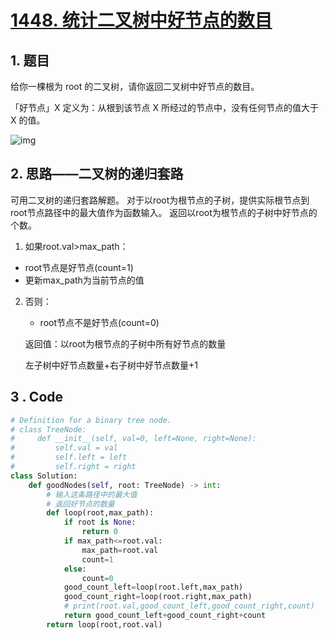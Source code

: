 # [1448. 统计二叉树中好节点的数目](https://leetcode-cn.com/problems/count-good-nodes-in-binary-tree/)

## 1. 题目

给你一棵根为 root 的二叉树，请你返回二叉树中好节点的数目。

「好节点」X 定义为：从根到该节点 X 所经过的节点中，没有任何节点的值大于 X 的值。

![img](https://assets.leetcode-cn.com/aliyun-lc-upload/uploads/2020/05/16/test_sample_1.png)

## 2. 思路——二叉树的递归套路

可用二叉树的递归套路解题。
对于以root为根节点的子树，提供实际根节点到root节点路径中的最大值作为函数输入。
返回以root为根节点的子树中好节点的个数。

1. 如果root.val>max_path：

  - root节点是好节点(count=1)
  - 更新max_path为当前节点的值

2. 否则：

   - root节点不是好节点(count=0)

   返回值：以root为根节点的子树中所有好节点的数量

   左子树中好节点数量+右子树中好节点数量+1

## 3 . Code

``` python
# Definition for a binary tree node.
# class TreeNode:
#     def __init__(self, val=0, left=None, right=None):
#         self.val = val
#         self.left = left
#         self.right = right
class Solution:
    def goodNodes(self, root: TreeNode) -> int:
        # 输入这条路径中的最大值
        # 返回好节点的数量
        def loop(root,max_path):
            if root is None:
                return 0
            if max_path<=root.val:
                max_path=root.val
                count=1
            else:
                count=0
            good_count_left=loop(root.left,max_path)
            good_count_right=loop(root.right,max_path)
            # print(root.val,good_count_left,good_count_right,count)
            return good_count_left+good_count_right+count
        return loop(root,root.val)
```

